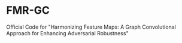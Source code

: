 # FMR-GC
Official Code for "Harmonizing Feature Maps: A Graph Convolutional Approach for Enhancing Adversarial Robustness"
